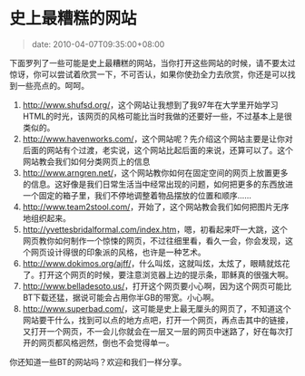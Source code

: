 # 史上最糟糕的网站
>date: 2010-04-07T09:35:00+08:00


下面罗列了一些可能是史上最糟糕的网站，当你打开这些网站的时候，请不要太过惊讶，你可以尝试着欣赏一下，不可否认，如果你使劲全力去欣赏，你还是可以找到一些亮点的。呵呵。


1. <http://www.shufsd.org/>，这个网站让我想到了我97年在大学里开始学习HTML的时光，该网页的风格可能比当时我做的还要好一些，不过基本上是很类似的。
2. <http://www.havenworks.com/>，这个网站呢？先介绍这个网站主要是让你对后面的网站有个过渡，老实说，这个网站比起后面的来说，还算可以了。这个网站教会我们如何分类网页上的信息
3. <http://www.arngren.net/>，这个网站教你如何在固定空间的网页上放置更多的信息。这好像是我们日常生活当中经常出现的问题，如何把更多的东西放进一个固定的箱子里，我们不停地调整着物品摆放的位置和顺序……
4. <http://www.team2stool.com/>，开始了，这个网站教会我们如何把图片无序地组织起来。
5. <http://yvettesbridalformal.com/index.htm>，嗯，初看起来吓一大跳，这个网页教你如何制作一个惊悚的网页，不过往细里看，看久一会，你会发现，这个网页设计得很的印象派的风格，也许是一种艺术。
6. <http://www.dokimos.org/ajff/>，什么叫炫，这就叫炫，太炫了，眼睛就炫花了。打开这个网页的时候，要注意浏览器上边的提示条，耶稣真的很强大啊。
7. <http://www.belladesoto.us/>，打开这个网页要小心啊，因为这个网页可能比BT下载还猛，据说可能会占用你半GB的带宽。小心啊。
8. <http://www.superbad.com/>，这可能是史上最无厘头的网页了，不知道这个网站要干什么，找到可以点的地方点吧，打开一个网页，再点击其中的链接，又打开一个网页，不一会儿你就会在一层又一层的网页中迷路了，好在每次打开的网页都风格迥然，倒也不会觉得单一。


你还知道一些BT的网站吗？欢迎和我们一样分享。


